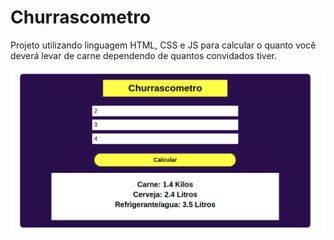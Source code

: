 # Churrascometro

Projeto utilizando linguagem HTML, CSS e JS
para calcular o quanto você deverá levar de carne
dependendo de quantos convidados tiver.

![image](images/churrascometro.png)
